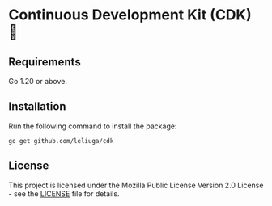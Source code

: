 Continuous Development Kit (CDK) 👋
===============================

## Requirements

Go 1.20 or above.

## Installation

Run the following command to install the package:

```
go get github.com/leliuga/cdk
```

## License

This project is licensed under the Mozilla Public License Version 2.0 License - see the [LICENSE](LICENSE) file for details.